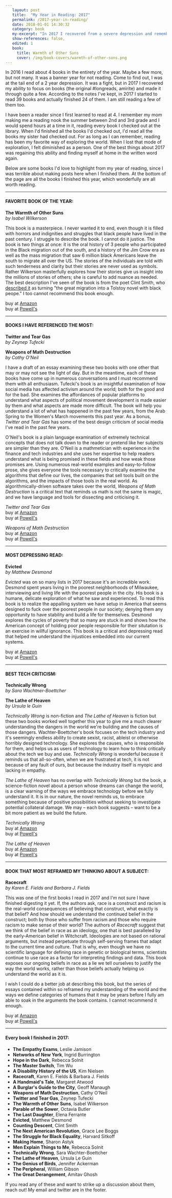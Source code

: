 ```yaml
---
   layout: post
   title:  "My Year in Reading: 2017"
   permalink: /2017-year-in-reading/
   date: 2018-01-01 14:30:32
   category: book
   my-excerpt: "In 2017 I recovered from a severe depression and remembered how to read. Here's an overview of what I read, both what I loved and what I didn't finish."
   show-references: false,
   edited: 1
   book:
     title: Warmth of Other Suns
     cover: /img/book-covers/warmth-of-other-suns.png
---
```


In 2016 I read about 4 books in the entirety of the year. Maybe a few more, but not many. It was a banner year for not reading. Come to find out, I was at the tail end of a 2 year depression. It was a fight, but in 2017 I recovered my ability to focus on books (the original #longreads, amirite) and made it through quite a few. According to the notes I've kept, in 2017 I started to read 39 books and actually finished 24 of them. I am still reading a few of them too.

I have been a reader since I first learned to read at 4. I remember my mom making me a reading nook the summer between 2nd and 3rd grade and I would spend hours at a time in it, reading every book I checked out at the library. When I'd finished all the books I'd checked out, I'd read all the books my sister had checked out. For as long as I can remember, reading has been my favorite way of exploring the world. When I lost that mode of exploration, I felt diminished as a person. One of the best things about 2017 was regaining this ability and finding myself at home in the written word again.

Below are some books I'd love to highlight from my year of reading, since I was terrible about making posts here when I finished them. At the bottom of the page are all the books I finished this year, which wonderfully are all worth reading.

----

#### FAVORITE BOOK OF THE YEAR:

**The Warmth of Other Suns** <br />
*by Isabel Wilkerson*

This book is a masterpiece. I never wanted it to end, even though it is filled with horrors and indignities and struggles that black people have lived in the past century. I struggle to describe the book. I cannot do it justice. The book is two things at once: it is the oral history of 3 people who participated in the Black migration out of the south, and a history of the Jim Crow era as well as the mass migration that saw 6 million black Americans leave the south to migrate all over the US. The stories of the individuals are told with such tenderness and clarity but their stories are never used as symbols. Rather Wilkerson masterfully explores how their stories give us insight into the millions of stories of others; she is careful to add nuance as needed. The best description I've seen of the book is from the poet Clint Smith, who [described it](https://twitter.com/ClintSmithIII/status/911053722226233344) as turning "the great migration into a Tolstoy novel with black peope." I too cannot recommend this book enough.

buy at [Amazon](https://www.amazon.com/Warmth-Other-Suns-Americas-Migration/dp/0679763880)<br/>
buy at [Powell's](http://www.powells.com/book/warmth-of-other-suns-the-epic-story-of-americas-great-migration-9780679444329)

----

#### BOOKS I HAVE REFERENCED THE MOST:

**Twitter and Tear Gas** <br />
*by Zeynep Tufecki*

**Weapons of Math Destruction** <br/>
*by Cathy O'Neil*

I have a draft of an essay examining these two books with one other that may or may not see the light of day. But in the meantime, each of these books have come up in numerous conversations and I must recommend them with all enthusiasm. Tufecki's book is an insightful examination of how social media has affected activism around the world; both for the good and for the bad. She examines the affordances of popular platforms to understand what aspects of political movement development is made easier by them and what aspects are made more difficult. The book will help you understand a lot of what has happened in the past few years, from the Arab Spring to the Women's March movements this past year. As a bonus, _Twitter and Tear Gas_ has some of the best design criticism of social media I've read in the past few years.

O'Neil's book is a plain language examination of extremely technical concepts that does not talk down to the reader or pretend like her subjects are simpler than they are. O'Neil is a mathmetician with experience in  the finance and tech industries and she uses her expertise to help readers understand what is being promised in these fields and how weak those promises are. Using numerous real-world examples and easy-to-follow prose, she gives everyone the tools necessary to critically examine the algorithms that define our lives, the companies that sell tools built on the algorithms, and the impacts of those tools in the real world. As algorithmically-driven software takes over the world, _Weapons of Math Destruction_ is a critical text that reminds us math is not the same is magic, and we have language and tools for dissecting and criticising it.

_Twitter and Tear Gas_ <br/>
buy at [Amazon](https://www.amazon.com/Twitter-Tear-Gas-Fragility-Networked/dp/0300215126) <br/>
buy at [Powell's](http://www.powells.com/book/twitter-tear-gas-the-power-fragility-of-networked-protest-9780300215120/62-0)

_Weapons of Math Destruction_ <br/>
buy at [Amazon](https://www.amazon.com/Weapons-Math-Destruction-Increases-Inequality/dp/0553418831/) <br/>
buy at [Powell's](http://www.powells.com/book/weapons-of-math-destruction-9780553418835/62-0)

----

#### MOST DEPRESSING READ:

**Evicted** <br/>
*by Matthew Desmond*

_Evicted_ was on so many lists in 2017 because it's an incredible work. Desmond spent years living in the poorest neighborhoods of Milwaukee, interviewing and living life with the poorest people in the city. His book is a humane, delicate exploration of what he saw and experienced. To read this book is to realize the appalling system we have setup in America that seems designed to fuck over the poorest people in our society; denying them any opportunity to have stability and build a life for themselves. Desmond explores the cycles of poverty that so many are stuck in and shows how the American concept of holding poor people responsible for their situtation is an exercise in willful ignorance. This book is a critical and depressing read that helped me understand the injustices embedded into our current systems.

buy at [Amazon](https://www.amazon.com/Evicted-Poverty-Profit-American-City/dp/0553447459/) <br/>
buy at [Powell's](http://www.powells.com/book/evicted-9780553447453/62-0)

---

#### BEST TECH CRITICISM:

**Technically Wrong** <br />
*by Sara Wachtner-Boettcher*

**The Lathe of Heaven** <br />
*by Ursula le Guin*

_Technically Wrong_ is non-fiction and _The Lathe of Heaven_ is fiction but these two books worked well together this year to give me a much clearer understanding the dangers in the world we're building and the causes of those dangers. Wachter-Boettcher's book focuses on the tech industry and it's seemingly endless ability to create sexist, racist, ableist or otherwise horribly designed technology. She explores the causes, who is responsible for them, and helps us as users of technology to learn how to think critically about the tech we buy and use. _Technically Wrong_ is wonderful because it reminds us that all-so-often, when we are frustrated at tech, it is not because of any fault of ours, but because the industry itself is myopic and lacking in empathy.

_The Lathe of Heaven_ has no overlap with _Technically Wrong_ but the book, a science-fiction novel about a person whose dreams can change the world, is a clear warning of the ways we embrace technology before we fully understand it. It is in our nature, the novel reminds us, to embrace something because of positive possibilities without seeking to investigate potential collateral damage. We may – each book suggests – want to be a bit more patient as we build the future.

_Technically Wrong_ <br/>
buy at [Amazon](https://www.amazon.com/Technically-Wrong-Sexist-Algorithms-Threats/dp/0393634639) <br/>
buy at [Powell's](http://www.powells.com/book/technically-wrong-9780393634631/62-0)

_The Lathe of Heaven_ <br/>
buy at [Amazon](https://www.amazon.com/Lathe-Heaven-Ursula-K-Guin/dp/1416556966) <br/>
buy at [Powell's](http://www.powells.com/book/lathe-of-heaven-9781416556961/62-0)

----

#### BOOK THAT MOST REFRAMED MY THINKING ABOUT A SUBJECT:

**Racecraft** <br />
*by Karen E. Fields and Barbara J. Fields*

This was one of the first books I read in 2017 and I'm not sure I have finished digesting it yet. If, the authors ask, race is a construct and racism is the real-world consequences of believing that construct, what exactly is that belief? And how should we understand the continued belief in the construct; both by those who suffer from racism and those who require racism to make sense of their world? The authors of _Racecraft_ suggest that we think of the belief in race as an ideology, one that is best paralleled by the early-American belief in Witchcraft. Ideologies are not based on rational arguments, but instead perpetuate through self-serving frames that adapt to the current time and culture. That is why, even though we have no scientific language for defining race in genetic or biological terms, scientists continue to use race as a factor for interpreting findings and data. This book exposes our ongoing beliefs in race as a lie we tell ourselves to justify the way the world works, rather than those beliefs actually helping us understand the world as it is.

I wish I could do a better job at describing this book, but the series of essays contained within so reframed my understanding of the world and the ways we define categories of humans that it may be years before I fully am able to soak in the arguments the book contains. I cannot recommend it enough.

buy at [Amazon](https://www.amazon.com/Racecraft-Soul-Inequality-American-Life/dp/1781683131) <br/>
buy at [Powell's](http://www.powells.com/book/racecraft-the-soul-of-inequality-in-american-life-9781781683132/66-0)

----

#### Every book I finished in 2017:

  * **The Empathy Exams**, Leslie Jamison
  * **Networks of New York**, Ingrid Burrington
  * **Hope in the Dark**, Rebecca Solnit
  * **The Master Switch**, Tim Wu
  * **A Disability History of the US**, Kim Nielsen
  * **Racecraft**, Karen E. Fields & Barbara J. Fields
  * **A Handmaid's Tale**, Margaret Atwood
  * **A Burglar's Guide to the City**, Geoff Manaugh
  * **Weapons of Math Destruction**, Cathy O'Neil
  * **Twitter and Tear Gas**,  Zeynep Tufecki
  * **The Warmth of Other Suns**, Isabel Wilkerson
  * **Parable of the Sower**, Octavia Butler
  * **The Last Daughter**, Elena Ferrante
  * **Evicted**, Matthew Desmond
  * **Counting Descent**, Clint Smith
  * **The Next American Revolution**, Grace Lee Boggs
  * **The Struggle for Black Equality**, Harvard Sitkoff
  * **Making Home**, Sharon Astyk
  * **Men Explain Things to Me**, Rebecca Solnit
  * **Technically Wrong**, Sara Wachter-Boettcher
  * **The Lathe of Heaven**, Ursula Le Guin
  * **The Genius of Birds**, Jennifer Ackerman
  * **The Peripheral**, William Gibson
  * **The Great Derangement**, Amitav Ghosh

If you read any of these and want to strike up a discussion about them, reach out! My email and twitter are in the footer.
